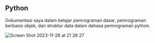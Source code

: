 ## Python
Dokumentasi saya dalam belajar pemrograman dasar, pemrograman berbasis objek, dan struktur data dalam dahasa pemrograman python.

![Screen Shot 2023-11-28 at 21 28 27](https://github.com/yogawanadityapratama/python/assets/123430193/55eebf95-0d2b-4bfd-b3b4-2580b667528b)
